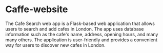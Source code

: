 # Caffe-website
The Cafe Search web app is a Flask-based web application that allows users to search and add cafes in London.
The app uses database information such as the cafe's name, address, opening hours, and many many others.
The application is user-friendly and provides a convenient way for users to discover new cafes in London.
